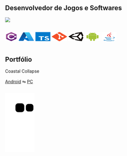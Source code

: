 ## Desenvolvedor de Jogos e Softwares
<div>
  <a href="https://github.com/gilmarferrari">
    <img height="200em" src="https://github-readme-stats.vercel.app/api?username=gilmarferrari&show_icons=true&amp;theme=vision-friendly-dark&amp;include_all_commits=true&amp;count_private=false" style="max-width:100%;">
  </a>
</div>

##

<div>  
  <img align="center" alt="Gilmar-CSharp" height="30" width="40" src="https://raw.githubusercontent.com/devicons/devicon/master/icons/csharp/csharp-original.svg">
    <img align="center" alt="Gilmar-Azure" height="30" width="50" src="https://github.com/devicons/devicon/blob/master/icons/azure/azure-original.svg">
    <img align="center" alt="Gilmar-TypeScript" height="30" width="50" src="https://github.com/devicons/devicon/blob/master/icons/typescript/typescript-plain.svg">
    <img align="center" alt="Gilmar-Git" height="30" width="50" src="https://github.com/devicons/devicon/blob/master/icons/git/git-original.svg">
    <img align="center" alt="Gilmar-Unity" height="30" width="50" src="https://github.com/devicons/devicon/blob/master/icons/unity/unity-original.svg">  
    <img align="center" alt="Gilmar-Android" height="30" width="50" src="https://github.com/devicons/devicon/blob/master/icons/android/android-plain.svg">
    <img align="center" alt="Gilmar-Java" height="30" width="50" src="https://github.com/devicons/devicon/blob/master/icons/java/java-original.svg">
</div> <br>

## Portfólio 

<div>
  <label>Coastal Collapse</label>
  <br><br>
  <a href="https://github.com/gilmarferrari/Assets/blob/main/Coastal%20Collapse%20Android.zip?raw=true">Android</a>
  <span> ⇋ </span>
  <a href="https://github.com/gilmarferrari/Assets/blob/main/Coastal%20Collapse.rar?raw=true">PC</a>
</div>

##
 
<div>
 
  ![Snake animation](https://github.com/gilmarferrari/gilmarferrari/blob/output/github-contribution-grid-snake.svg)
 
</div>
